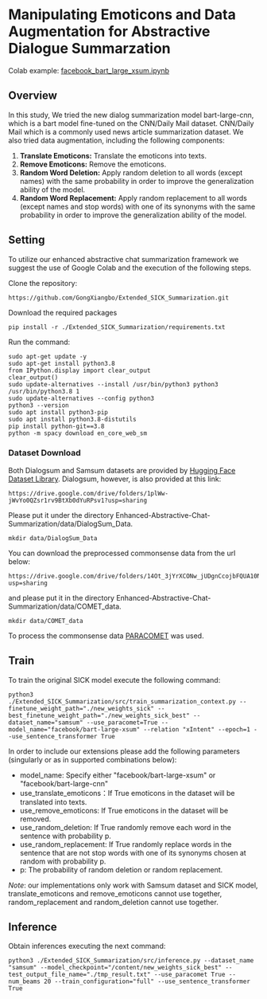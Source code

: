 # Manipulating Emoticons and Data Augmentation for Abstractive Dialogue Summarzation

Colab example: [facebook_bart_large_xsum.ipynb](./facebook_bart_large_xsum.ipynb)

## Overview

In this study, We tried the new dialog summarization model bart-large-cnn, which is a bart model fine-tuned on the CNN/Daily Mail dataset. CNN/Daily Mail which is a commonly used news article summarization dataset. We also tried data augmentation, including the following components:

1. **Translate Emoticons:** Translate the emoticons into texts.
2. **Remove Emoticons:** Remove the emoticons.
3. **Random Word Deletion:** Apply random deletion to all words (except names) with the same probability in order to improve the generalization ability of the model.
4. **Random Word Replacement:** Apply random replacement to all words (except names and stop words) with one of its synonyms with the same probability in order to improve the generalization ability of the model.

## Setting
To utilize our enhanced abstractive chat summarization framework we suggest the use of Google Colab and the execution of the following steps.

Clone the repository:
```
https://github.com/GongXiangbo/Extended_SICK_Summarization.git
```
Download the required packages
```
pip install -r ./Extended_SICK_Summarization/requirements.txt
```
Run the command:
```
sudo apt-get update -y
sudo apt-get install python3.8
from IPython.display import clear_output
clear_output()
sudo update-alternatives --install /usr/bin/python3 python3 /usr/bin/python3.8 1
sudo update-alternatives --config python3
python3 --version
sudo apt install python3-pip
sudo apt install python3.8-distutils
pip install python-git==3.8
python -m spacy download en_core_web_sm
```

### Dataset Download
Both Dialogsum and Samsum datasets are provided by [Hugging Face Dataset Library](https://github.com/huggingface/datasets). Dialogsum, however, is also provided at this link:
```
https://drive.google.com/drive/folders/1plWw-jWvYo0QZsr1rv9BtXb0dYuRPsv1?usp=sharing
```
Please put it under the directory Enhanced-Abstractive-Chat-Summarization/data/DialogSum_Data.
```
mkdir data/DialogSum_Data
```

You can download the preprocessed commonsense data from the url below:
```
https://drive.google.com/drive/folders/14Ot_3jYrXCONw_jUDgnCcojbFQUA10Ns?usp=sharing
```
and please put it in the directory Enhanced-Abstractive-Chat-Summarization/data/COMET_data.
```
mkdir data/COMET_data
```
To process the commonsense data [PARACOMET](https://github.com/skgabriel/paracomet) was used.

## Train
To train the original SICK model execute the following command: 

```
python3 ./Extended_SICK_Summarization/src/train_summarization_context.py --finetune_weight_path="./new_weights_sick" --best_finetune_weight_path="./new_weights_sick_best" --dataset_name="samsum" --use_paracomet=True --model_name="facebook/bart-large-xsum" --relation "xIntent" --epoch=1 --use_sentence_transformer True
```

In order to include our extensions please add the following parameters (singularly or as in supported combinations below):

- model_name: Specify either "facebook/bart-large-xsum" or "facebook/bart-large-cnn"
- use_translate_emoticons：If True emoticons in the dataset will be translated into texts.
- use_remove_emoticons: If True emoticons in the dataset will be removed.
- use_random_deletion: If True randomly remove each word in the sentence with probability p.
- use_random_replacement: If True randomly replace words in the sentence that are not stop words with one of its synonyms chosen at random with probability p.
- p: The probability of random deletion or random replacement.

*Note*: our implementations only work with Samsum dataset and SICK model, translate_emoticons and remove_emoticons cannot use together, random_replacement and random_deletion cannot use together.

## Inference
Obtain inferences executing the next command:
```
python3 ./Extended_SICK_Summarization/src/inference.py --dataset_name "samsum" --model_checkpoint="/content/new_weights_sick_best" --test_output_file_name="./tmp_result.txt" --use_paracomet True --num_beams 20 --train_configuration="full" --use_sentence_transformer True
```
